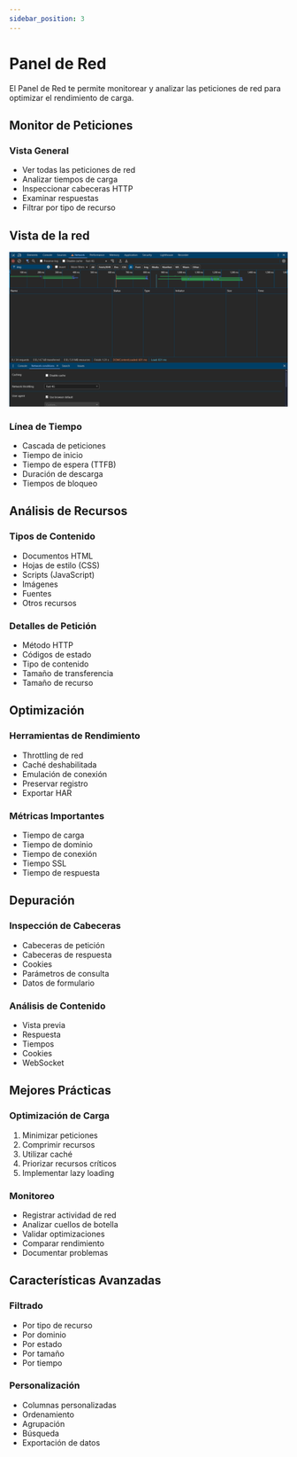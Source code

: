 ```yaml
---
sidebar_position: 3
---
```


# Panel de Red

El Panel de Red te permite monitorear y analizar las peticiones de red para optimizar el rendimiento de carga.

## Monitor de Peticiones

### Vista General
- Ver todas las peticiones de red
- Analizar tiempos de carga
- Inspeccionar cabeceras HTTP
- Examinar respuestas
- Filtrar por tipo de recurso


## Vista de la red
![Vista](./img/network_img.png)

### Línea de Tiempo
- Cascada de peticiones
- Tiempo de inicio
- Tiempo de espera (TTFB)
- Duración de descarga
- Tiempos de bloqueo

## Análisis de Recursos

### Tipos de Contenido
- Documentos HTML
- Hojas de estilo (CSS)
- Scripts (JavaScript)
- Imágenes
- Fuentes
- Otros recursos

### Detalles de Petición
- Método HTTP
- Códigos de estado
- Tipo de contenido
- Tamaño de transferencia
- Tamaño de recurso

## Optimización

### Herramientas de Rendimiento
- Throttling de red
- Caché deshabilitada
- Emulación de conexión
- Preservar registro
- Exportar HAR

### Métricas Importantes
- Tiempo de carga
- Tiempo de dominio
- Tiempo de conexión
- Tiempo SSL
- Tiempo de respuesta

## Depuración

### Inspección de Cabeceras
- Cabeceras de petición
- Cabeceras de respuesta
- Cookies
- Parámetros de consulta
- Datos de formulario

### Análisis de Contenido
- Vista previa
- Respuesta
- Tiempos
- Cookies
- WebSocket

## Mejores Prácticas

### Optimización de Carga
1. Minimizar peticiones
2. Comprimir recursos
3. Utilizar caché
4. Priorizar recursos críticos
5. Implementar lazy loading

### Monitoreo
- Registrar actividad de red
- Analizar cuellos de botella
- Validar optimizaciones
- Comparar rendimiento
- Documentar problemas

## Características Avanzadas

### Filtrado
- Por tipo de recurso
- Por dominio
- Por estado
- Por tamaño
- Por tiempo

### Personalización
- Columnas personalizadas
- Ordenamiento
- Agrupación
- Búsqueda
- Exportación de datos